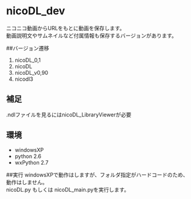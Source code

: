 nicoDL_dev
==========
ニコニコ動画からURLをもとに動画を保存します。  
動画説明文やサムネイルなど付属情報も保存するバージョンがあります。  


##バージョン遷移

1. nicoDL_0,1
2. nicoDL
3. nicoDL_v0,90
4. nicodl3

## 補足
.ndlファイルを見るにはnicoDL_LibraryViewerが必要

## 環境
* windowsXP
* python 2.6
* wxPython 2.7

##実行
windowsXPで動作はしますが、フォルダ指定がハードコードのため、動作はしません。  
nicoDL.py もしくは nicoDL_main.pyを実行します。
